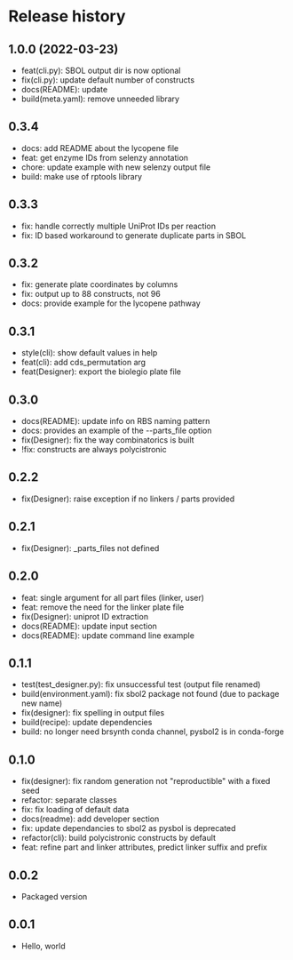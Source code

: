 # Release history

## 1.0.0 (2022-03-23)
- feat(cli.py): SBOL output dir is now optional
- fix(cli.py): update default number of constructs
- docs(README): update
- build(meta.yaml): remove unneeded library

## 0.3.4
- docs: add README about the lycopene file
- feat: get enzyme IDs from selenzy annotation
- chore: update example with new selenzy output file
- build: make use of rptools library

## 0.3.3
- fix: handle correctly multiple UniProt IDs per reaction
- fix: ID based workaround to generate duplicate parts in SBOL

## 0.3.2
- fix: generate plate coordinates by columns
- fix: output up to 88 constructs, not 96
- docs: provide example for the lycopene pathway

## 0.3.1
- style(cli): show default values in help
- feat(cli): add cds_permutation arg
- feat(Designer): export the biolegio plate file

## 0.3.0
- docs(README): update info on RBS naming pattern
- docs: provides an example of the --parts_file option
- fix(Designer): fix the way combinatorics is built
- !fix: constructs are always polycistronic

## 0.2.2
- fix(Designer): raise exception if no linkers / parts provided

## 0.2.1
- fix(Designer): _parts_files not defined

## 0.2.0
- feat: single argument for all part files (linker, user)
- feat: remove the need for the linker plate file
- fix(Designer): uniprot ID extraction
- docs(README): update input section
- docs(README): update command line example

## 0.1.1
- test(test_designer.py): fix unsuccessful test (output file renamed)
- build(environment.yaml): fix sbol2 package not found (due to package new name)
- fix(designer): fix spelling in output files
- build(recipe): update dependencies
- build: no longer need brsynth conda channel, pysbol2 is in conda-forge

## 0.1.0
- fix(designer): fix random generation not "reproductible" with a fixed seed
- refactor: separate classes
- fix: fix loading of default data
- docs(readme): add developer section
- fix: update dependancies to sbol2 as pysbol is deprecated
- refactor(cli): build polycistronic constructs by default
- feat: refine part and linker attributes, predict linker suffix and prefix

## 0.0.2
- Packaged version 

## 0.0.1
- Hello, world


